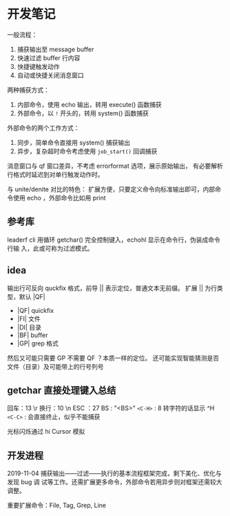 # 开发笔记

一般流程：

1. 捕获输出至 message buffer
2. 快速过滤 buffer 行内容
3. 快捷键触发动作
4. 自动或快捷关闭消息窗口

两种捕获方式：

1. 内部命令，使用 echo 输出，转用 execute() 函数捕获
2. 外部命令，以 `!` 开头的，转用 system() 函数捕获

外部命令的两个工作方式：

1. 同步，简单命令直接用 system() 捕获输出
2. 异步，复杂超时命令考虑使用 `job_start()` 回调捕获

消息窗口与 qf 窗口差异，不考虑 errorformat 选项，展示原始输出，
有必要解析行格式时延迟到对单行触发动作时。

与 unite/denite 对比的特色：
扩展方便，只要定义命令向标准输出即可，内部命令使用 echo ，外部命令比如用 print

## 参考库

leaderf cli 用循环 getchar() 完全控制键入，echohl 显示在命令行，伪装成命令行输
入，此或可称为过滤模式。

## idea

输出行可反向 quckfix 格式，前导 || 表示定位，普通文本无前缀。
扩展 || 为行类型，默认 |QF|

* |QF| quickfix
* |FI| 文件
* |DI| 目录
* |BF| buffer
* |GP| grep 格式

然后又可能只需要 GP 不需要 QF ？本质一样的定位。
还可能实现智能猜测是否文件（目录）及可能带上的行号列号

## getchar 直接处理键入总结

回车：13 \r
换行：10 \n
ESC ：27
BS  : "\<BS>"
`<C-H>` : 8 转字符的话显示 ^H
`<C-C>` : 会直接终止，似乎不能捕获

光标闪烁通过 hi Cursor 模拟

## 开发进程

2019-11-04 捕获输出——过滤——执行的基本流程框架完成，剩下美化、优化与发现 bug 调
试等工作。还需扩展更多命令，外部命令若用异步则对框架还需较大调整。

重要扩展命令：File, Tag, Grep, Line
